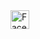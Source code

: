 <a href="https://www.facebook.com/agimdsherifi" target="_blank">
  <img src="https://cdn3.iconfinder.com/data/icons/capsocial-round/500/facebook-512.png" alt="Facebook" width="30" height="30">
</a>